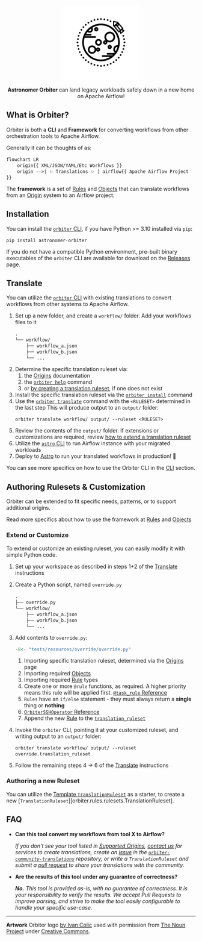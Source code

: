 <!--suppress HtmlDeprecatedAttribute -->
<p align="center">
  <img
    width="200px" height="200px"
    src="./orbiter.svg"
    alt="Logo of Spaceship Orbiting a Planet"
  />
</p>
<p align="center">
  <b>Astronomer Orbiter</b> can land legacy workloads safely down in a new home on Apache Airflow!
</p>

## What is Orbiter?
Orbiter is both a **CLI** and **Framework** for converting workflows
from other orchestration tools to Apache Airflow.

Generally it can be thoughts of as:
```mermaid
flowchart LR
    origin{{ XML/JSON/YAML/Etc Workflows }}
    origin -->| ✨ Translations ✨ | airflow{{ Apache Airflow Project }}
```
The **framework** is a set of [Rules](./Rules_and_Rulesets) and [Objects](./objects) that can translate workflows
from an [Origin](./origins) system to an Airflow project.

## Installation

You can install the [`orbiter` CLI](./CLI), if you have Python >= 3.10 installed via `pip`:
```shell
pip install astronomer-orbiter
```
If you do not have a compatible Python environment, pre-built binary executables of the `orbiter` CLI
are available for download on the [Releases](https://github.com/astronomer/orbiter/releases) page.

## Translate
You can utilize the [`orbiter` CLI](./cli) with existing translations to convert workflows
from other systems to Apache Airflow.

1. Set up a new folder, and create a `workflow/` folder. Add your workflows files to it
    ```shell
    .
    └── workflow/
        ├── workflow_a.json
        ├── workflow_b.json
        └── ...
    ```
2. Determine the specific translation ruleset via:
    1. the [Origins](origins) documentation
    2. the [`orbiter help`](./cli#help) command
    3. or [by creating a translation ruleset](#authoring-rulesets-customization), if one does not exist
3. Install the specific translation ruleset via the [`orbiter install`](./cli#install) command
4. Use the [`orbiter translate`](./cli#translate) command with the `<RULESET>` determined in the last step
   This will produce output to an `output/` folder:
    ```shell
    orbiter translate workflow/ output/ --ruleset <RULESET>
    ```
5. Review the contents of the `output/` folder. If extensions or customizations are required, review
    [how to extend a translation ruleset](#extend-or-customize)
6. Utilize the [`astro` CLI](https://www.astronomer.io/docs/astro/cli/overview)
    to run Airflow instance with your migrated workloads
7. Deploy to [Astro](https://www.astronomer.io/try-astro/) to run your translated workflows in production! 🚀

You can see more specifics on how to use the Orbiter CLI in the [CLI](./cli) section.

## Authoring Rulesets & Customization
Orbiter can be extended to fit specific needs, patterns, or to support additional origins.

Read more specifics about how to use the framework at [Rules](./Rules_and_Rulesets) and [Objects](./objects)

### Extend or Customize
To extend or customize an existing ruleset, you can easily modify it with simple Python code.

1. Set up your workspace as described in steps 1+2 of the [Translate](#translate) instructions
2. Create a Python script, named `override.py`
    ```shell
    .
    ├── override.py
    └── workflow/
        ├── workflow_a.json
        ├── workflow_b.json
        └── ...
    ```
3. Add contents to `override.py`:
    ```python title="override.py" linenums="1"
    -8<- "tests/resources/override/override.py"
    ```
    1. Importing specific translation ruleset, determined via the [Origins](origins) page
    2. Importing required [Objects](./objects)
    3. Importing required [Rule](./Rules_and_Rulesets) types
    4. Create one or more `@rule` functions, as required. A higher priority means this rule will be applied first.
        [`@task_rule` Reference](./Rules_and_Rulesets/rules/#orbiter.rules.TaskRule)
    5. `Rules` have an `if/else` statement - they must always return a **single** thing or **nothing**
    6. [`OrbiterSSHOperator` Reference](./objects/Operators_and_Callbacks/operators/#orbiter.objects.operators.ssh.OrbiterSSHOperator)
    7. Append the new [Rule](./Rules_and_Rulesets)
       to the [`translation_ruleset`](./Rules_and_Rulesets/rulesets/#orbiter.rules.rulesets.TranslationRuleset)

4. Invoke the `orbiter` CLI, pointing it at your customized ruleset, and writing output to an `output/` folder:
    ```shell
    orbiter translate workflow/ output/ --ruleset override.translation_ruleset
    ```
5. Follow the remaining steps 4 -> 6 of the [Translate](#translate) instructions

### Authoring a new Ruleset

You can utilize the [Template `TranslationRuleset`](./Rules_and_Rulesets/template)
as a starter, to create a new [`TranslationRuleset`][orbiter.rules.rulesets.TranslationRuleset].

## FAQ
- **Can this tool convert my workflows from tool X to Airflow?**

    _If you don't see your tool listed in [Supported Origins](./origins),
    [contact us](https://www.astronomer.io/contact/) for services to create translations,
    create an [issue](https://github.com/astronomer/orbiter-community-translations/issues/new/)
    in the [`orbiter-community-translations`](https://github.com/astronomer/orbiter-community-translations) repository, or write a `TranslationRuleset` and submit a
    [pull request](https://github.com/astronomer/orbiter-community-translations/pulls/)
    to share your translations with the community._

- **Are the results of this tool under any guarantee of correctness?**

    _**No.** This tool is provided as-is, with no guarantee of correctness.
    It is your responsibility to verify the results.
    We accept Pull Requests to improve parsing,
    and strive to make the tool easily configurable to handle your specific use-case._

---

**Artwork**
Orbiter logo [by Ivan Colic](https://thenounproject.com/Ivanisawesome/) used with permission
from [The Noun Project](https://thenounproject.com/icon/lunar-orbiter-196219/)
under [Creative Commons](https://creativecommons.org/licenses/by/3.0/us/legalcode).
